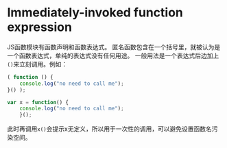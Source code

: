 # Immediately-invoked function expression

JS函数模块有函数声明和函数表达式。
匿名函数包含在一个括号里，就被认为是一个函数表达式，单纯的表达式没有任何用途。
一般用法是一个表达式后边加上```()```来立刻调用。例如：
```JavaScript
( function () {
    console.log("no need to call me");
}() );

var x = function() {
    console.log("no need to call me");
    }();
```
此时再调用```x()```会提示x无定义，所以用于一次性的调用，可以避免设置函数名污染空间。
